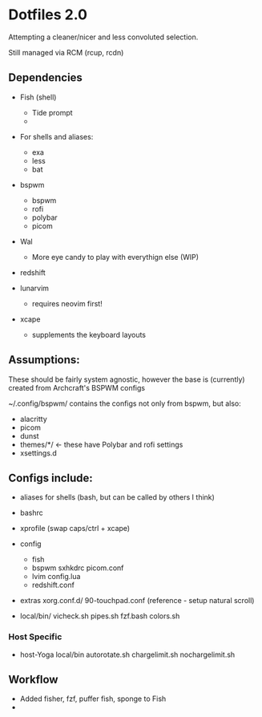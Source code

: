  # Dotfiles 2.0

Attempting a cleaner/nicer and less convoluted selection.

Still managed via RCM (rcup, rcdn)

## Dependencies

* Fish (shell)
    - Tide prompt
    - 
* For shells and aliases:
    - exa
    - less
    - bat
* bspwm
    - bspwm
    - rofi
    - polybar
    - picom
* Wal 
    - More eye candy to play with everythign else (WIP)

* redshift
* lunarvim
    - requires neovim first!
* xcape
    - supplements the keyboard layouts


## Assumptions:
These should be fairly system agnostic, however the base is (currently) created from Archcraft's BSPWM configs

~/.config/bspwm/   contains the configs not only from bspwm, but also:
   - alacritty
   - picom
   - dunst
   - themes/*/  <- these have Polybar and rofi settings
   - xsettings.d

## Configs include:

* aliases for shells (bash, but can be called by others I think)
* bashrc
* xprofile (swap caps/ctrl + xcape)

* config
    * fish
    * bspwm 
        sxhkdrc
        picom.conf
    * lvim
        config.lua
    * redshift.conf
    
* extras
    xorg.conf.d/
        90-touchpad.conf  (reference - setup natural scroll)

* local/bin/
    vicheck.sh
    pipes.sh
    fzf.bash
    colors.sh

### Host Specific
* host-Yoga
    local/bin
        autorotate.sh 
        chargelimit.sh
        nochargelimit.sh

## Workflow
* Added fisher, fzf, puffer fish, sponge to Fish
* 
